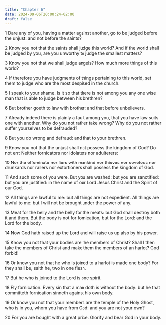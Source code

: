 ```yaml
---
title: "Chapter 6"
date: 2024-09-06T20:00:24+02:00
draft: false
---
```



1 Dare any of you, having a matter against another, go to be judged before the unjust: and not before the saints?

2 Know you not that the saints shall judge this world? And if the world shall be judged by you, are you unworthy to judge the smallest matters?

3 Know you not that we shall judge angels? How much more things of this world?

4 If therefore you have judgments of things pertaining to this world, set them to judge who are the most despised in the church.

5 I speak to your shame. Is it so that there is not among you any one wise man that is able to judge between his brethren?

6 But brother goeth to law with brother: and that before unbelievers.

7 Already indeed there is plainly a fault among you, that you have law suits one with another. Why do you not rather take wrong? Why do you not rather suffer yourselves to be defrauded?

8 But you do wrong and defraud: and that to your brethren.

9 Know you not that the unjust shall not possess the kingdom of God? Do not err: Neither fornicators nor idolaters nor adulterers:

10 Nor the effeminate nor liers with mankind nor thieves nor covetous nor drunkards nor railers nor extortioners shall possess the kingdom of God.

11 And such some of you were. But you are washed: but you are sanctified: but you are justified: in the name of our Lord Jesus Christ and the Spirit of our God.

12 All things are lawful to me: but all things are not expedient. All things are lawful to me: but I will not be brought under the power of any.

13 Meat for the belly and the belly for the meats: but God shall destroy both it and them. But the body is not for fornication, but for the Lord: and the Lord for the body.

14 Now God hath raised up the Lord and will raise us up also by his power.

15 Know you not that your bodies are the members of Christ? Shall I then take the members of Christ and make them the members of an harlot? God forbid!

16 Or know you not that he who is joined to a harlot is made one body? For they shall be, saith he, two in one flesh.

17 But he who is joined to the Lord is one spirit.

18 Fly fornication. Every sin that a man doth is without the body: but he that committeth fornication sinneth against his own body.

19 Or know you not that your members are the temple of the Holy Ghost, who is in you, whom you have from God: and you are not your own?

20 For you are bought with a great price. Glorify and bear God in your body.

